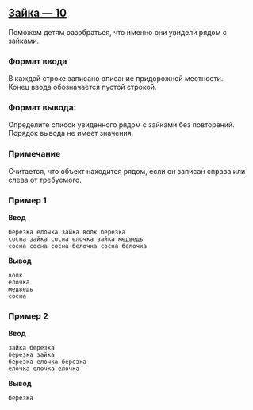 ## [Зайка — 10](../../../solutions/3.2/32_p.py)

Поможем детям разобраться, что именно они увидели рядом с зайками.

### Формат ввода

В каждой строке записано описание придорожной местности.\
Конец ввода обозначается пустой строкой.

### Формат вывода:

Определите список увиденного рядом с зайками без повторений.\
Порядок вывода не имеет значения.

### Примечание

Считается, что объект находится рядом, если он записан справа или слева от требуемого.

### Пример 1

**Ввод**
```plaintext
березка елочка зайка волк березка
сосна зайка сосна елочка зайка медведь
сосна сосна сосна белочка сосна белочка

```

**Вывод**
```plaintext
волк
елочка
медведь
сосна
```

### Пример 2

**Ввод**
```plaintext
зайка березка
березка зайка
березка елочка березка
елочка елочка елочка

```

**Вывод**
```plaintext
березка
```